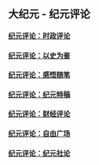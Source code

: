 ## 大纪元 - 纪元评论

#### [纪元评论：时政评论](indexes/nsc1025/README.md?12220330)
#### [纪元评论：以史为鉴](indexes/nsc1028/README.md?12220330)
#### [纪元评论：感悟随笔](indexes/nsc1035/README.md?12220330)
#### [纪元评论：纪元特稿](indexes/nsc424/README.md?12220330)
#### [纪元评论：财经评论](indexes/nsc1026/README.md?12220330)
#### [纪元评论：自由广场](indexes/nsc993/README.md?12220330)
#### [纪元评论：纪元社论](indexes/nsc422/README.md?12220330)
